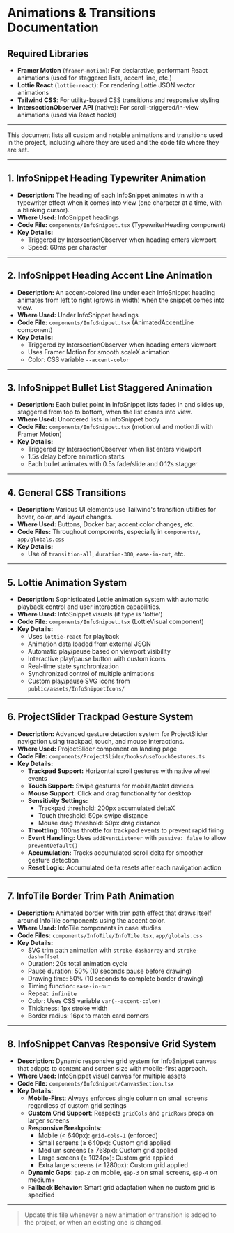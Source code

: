 # Animations & Transitions Documentation

## Required Libraries

- **Framer Motion** (`framer-motion`): For declarative, performant React animations (used for staggered lists, accent line, etc.)
- **Lottie React** (`lottie-react`): For rendering Lottie JSON vector animations
- **Tailwind CSS**: For utility-based CSS transitions and responsive styling
- **IntersectionObserver API** (native): For scroll-triggered/in-view animations (used via React hooks)

---

This document lists all custom and notable animations and transitions used in the project, including where they are used and the code file where they are set.

---

## 1. InfoSnippet Heading Typewriter Animation
- **Description:** The heading of each InfoSnippet animates in with a typewriter effect when it comes into view (one character at a time, with a blinking cursor).
- **Where Used:** InfoSnippet headings
- **Code File:** `components/InfoSnippet.tsx` (TypewriterHeading component)
- **Key Details:**
  - Triggered by IntersectionObserver when heading enters viewport
  - Speed: 60ms per character

---

## 2. InfoSnippet Heading Accent Line Animation
- **Description:** An accent-colored line under each InfoSnippet heading animates from left to right (grows in width) when the snippet comes into view.
- **Where Used:** Under InfoSnippet headings
- **Code File:** `components/InfoSnippet.tsx` (AnimatedAccentLine component)
- **Key Details:**
  - Triggered by IntersectionObserver when heading enters viewport
  - Uses Framer Motion for smooth scaleX animation
  - Color: CSS variable `--accent-color`

---

## 3. InfoSnippet Bullet List Staggered Animation
- **Description:** Each bullet point in InfoSnippet lists fades in and slides up, staggered from top to bottom, when the list comes into view.
- **Where Used:** Unordered lists in InfoSnippet body
- **Code File:** `components/InfoSnippet.tsx` (motion.ul and motion.li with Framer Motion)
- **Key Details:**
  - Triggered by IntersectionObserver when list enters viewport
  - 1.5s delay before animation starts
  - Each bullet animates with 0.5s fade/slide and 0.12s stagger

---

## 4. General CSS Transitions
- **Description:** Various UI elements use Tailwind's transition utilities for hover, color, and layout changes.
- **Where Used:** Buttons, Docker bar, accent color changes, etc.
- **Code Files:** Throughout components, especially in `components/`, `app/globals.css`
- **Key Details:**
  - Use of `transition-all`, `duration-300`, `ease-in-out`, etc.

---

## 5. Lottie Animation System
- **Description:** Sophisticated Lottie animation system with automatic playback control and user interaction capabilities.
- **Where Used:** InfoSnippet visuals (if type is 'lottie')
- **Code File:** `components/InfoSnippet.tsx` (LottieVisual component)
- **Key Details:**
  - Uses `lottie-react` for playback
  - Animation data loaded from external JSON
  - Automatic play/pause based on viewport visibility
  - Interactive play/pause button with custom icons
  - Real-time state synchronization
  - Synchronized control of multiple animations
  - Custom play/pause SVG icons from `public/assets/InfoSnippetIcons/`

---

## 6. ProjectSlider Trackpad Gesture System
- **Description:** Advanced gesture detection system for ProjectSlider navigation using trackpad, touch, and mouse interactions.
- **Where Used:** ProjectSlider component on landing page
- **Code File:** `components/ProjectSlider/hooks/useTouchGestures.ts`
- **Key Details:**
  - **Trackpad Support:** Horizontal scroll gestures with native wheel events
  - **Touch Support:** Swipe gestures for mobile/tablet devices
  - **Mouse Support:** Click and drag functionality for desktop
  - **Sensitivity Settings:**
    - Trackpad threshold: 200px accumulated deltaX
    - Touch threshold: 50px swipe distance
    - Mouse drag threshold: 50px drag distance
  - **Throttling:** 100ms throttle for trackpad events to prevent rapid firing
  - **Event Handling:** Uses `addEventListener` with `passive: false` to allow `preventDefault()`
  - **Accumulation:** Tracks accumulated scroll delta for smoother gesture detection
  - **Reset Logic:** Accumulated delta resets after each navigation action

---

## 7. InfoTile Border Trim Path Animation
- **Description:** Animated border with trim path effect that draws itself around InfoTile components using the accent color.
- **Where Used:** InfoTile components in case studies
- **Code Files:** `components/InfoTile/InfoTile.tsx`, `app/globals.css`
- **Key Details:**
  - SVG trim path animation with `stroke-dasharray` and `stroke-dashoffset`
  - Duration: 20s total animation cycle
  - Pause duration: 50% (10 seconds pause before drawing)
  - Drawing time: 50% (10 seconds to complete border drawing)
  - Timing function: `ease-in-out`
  - Repeat: `infinite`
  - Color: Uses CSS variable `var(--accent-color)`
  - Thickness: 1px stroke width
  - Border radius: 16px to match card corners

---

## 8. InfoSnippet Canvas Responsive Grid System
- **Description:** Dynamic responsive grid system for InfoSnippet canvas that adapts to content and screen size with mobile-first approach.
- **Where Used:** InfoSnippet visual canvas for multiple assets
- **Code File:** `components/InfoSnippet/CanvasSection.tsx`
- **Key Details:**
  - **Mobile-First**: Always enforces single column on small screens regardless of custom grid settings
  - **Custom Grid Support**: Respects `gridCols` and `gridRows` props on larger screens
  - **Responsive Breakpoints**: 
    - Mobile (< 640px): `grid-cols-1` (enforced)
    - Small screens (≥ 640px): Custom grid applied
    - Medium screens (≥ 768px): Custom grid applied
    - Large screens (≥ 1024px): Custom grid applied
    - Extra large screens (≥ 1280px): Custom grid applied
  - **Dynamic Gaps**: `gap-2` on mobile, `gap-3` on small screens, `gap-4` on medium+
  - **Fallback Behavior**: Smart grid adaptation when no custom grid is specified

---

> Update this file whenever a new animation or transition is added to the project, or when an existing one is changed. 
